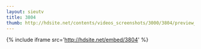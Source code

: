 ```yaml
---
layout: sieutv
title: 3804
thumb: http://hdsite.net/contents/videos_screenshots/3000/3804/preview_360p.mp4.jpg
---
```

{% include iframe src='http://hdsite.net/embed/3804' %}
 
